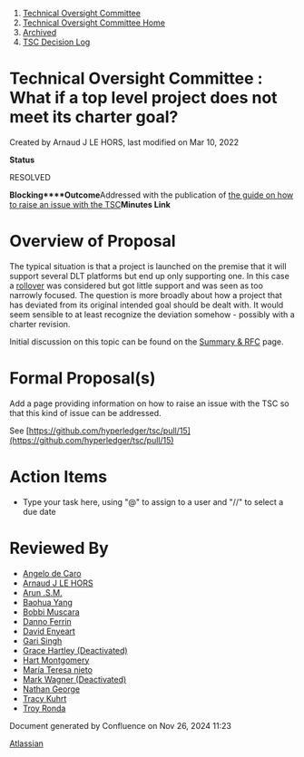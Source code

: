 1. [Technical Oversight Committee](index.html)
2. [Technical Oversight Committee Home](Technical-Oversight-Committee-Home_21430274.html)
3. [Archived](Archived_21447696.html)
4. [TSC Decision Log](TSC-Decision-Log_21437418.html)

# Technical Oversight Committee : What if a top level project does not meet its charter goal?

Created by Arnaud J LE HORS, last modified on Mar 10, 2022

  **Status**

RESOLVED 

**Blocking****Outcome**Addressed with the publication of [the guide on how to raise an issue with the TSC](https://tsc.hyperledger.org/raising-an-issue.html)**Minutes Link**

# Overview of Proposal

The typical situation is that a project is launched on the premise that it will support several DLT platforms but end up only supporting one. In this case a [rollover](https://lf-hyperledger.atlassian.net/wiki/display/TSC/Rollover+of+projects+tied+to+a+single+other+project?src=contextnavpagetreemode) was considered but got little support and was seen as too narrowly focused. The question is more broadly about how a project that has deviated from its original intended goal should be dealt with. It would seem sensible to at least recognize the deviation somehow - possibly with a charter revision.

Initial discussion on this topic can be found on the [Summary &amp; RFC](https://lf-hyperledger.atlassian.net/wiki/pages/viewpage.action?pageId=21440677) page.

# Formal Proposal(s)

Add a page providing information on how to raise an issue with the TSC so that this kind of issue can be addressed.

See [https://github.com/hyperledger/tsc/pull/15](https://github.com/hyperledger/tsc/pull/15)

# Action Items

- Type your task here, using "@" to assign to a user and "//" to select a due date

# Reviewed By

- [Angelo de Caro](https://lf-hyperledger.atlassian.net/wiki/people/70121:d6b0f0e4-825f-4f16-88e1-4d14e95f2f10?ref=confluence)
- [Arnaud J LE HORS](https://lf-hyperledger.atlassian.net/wiki/people/70121:0e75e3b8-500a-4067-9f7e-ed46e91bcb9d?ref=confluence)
- [Arun .S.M.](https://lf-hyperledger.atlassian.net/wiki/people/621a0e5097d313006ba7386a?ref=confluence)
- [Baohua Yang](https://lf-hyperledger.atlassian.net/wiki/people/557058:17d87dbf-05fe-4c1b-84cf-fd69f7fcbb20?ref=confluence)
- [Bobbi Muscara](https://lf-hyperledger.atlassian.net/wiki/people/5c4cb1b7d8bbb7445c0a457e?ref=confluence)
- [Danno Ferrin](https://lf-hyperledger.atlassian.net/wiki/people/5b7f2d80c4e4892a5b789551?ref=confluence)
- [David Enyeart](https://lf-hyperledger.atlassian.net/wiki/people/712020:30d7e775-8a5d-4896-8950-8da2af027639?ref=confluence)
- [Gari Singh](https://lf-hyperledger.atlassian.net/wiki/people/557058:51429e31-90f4-4684-b7cd-9a4fe15ff188?ref=confluence)
- [Grace Hartley (Deactivated)](https://lf-hyperledger.atlassian.net/wiki/people/5c3e0cd1ff324728a1db2448?ref=confluence)
- [Hart Montgomery](https://lf-hyperledger.atlassian.net/wiki/people/712020:86f447c0-86dc-43b3-ac03-6a31923bbb84?ref=confluence)
- [María Teresa nieto](https://lf-hyperledger.atlassian.net/wiki/people/5d36fa46af1d920bc99755b6?ref=confluence)
- [Mark Wagner (Deactivated)](https://lf-hyperledger.atlassian.net/wiki/people/70121:81b88945-c9ef-40fe-9224-207bdb280922?ref=confluence)
- [Nathan George](https://lf-hyperledger.atlassian.net/wiki/people/712020:3e7556ab-cdb8-47f5-8b68-12a3378021fd?ref=confluence)
- [Tracy Kuhrt](https://lf-hyperledger.atlassian.net/wiki/people/712020:eb6ae9c3-aa8e-40ba-9dab-a6969b1ac52e?ref=confluence)
- [Troy Ronda](https://lf-hyperledger.atlassian.net/wiki/people/557058:c854f35a-2b58-4be3-9003-ca2a67495580?ref=confluence)

Document generated by Confluence on Nov 26, 2024 11:23

[Atlassian](http://www.atlassian.com/)
